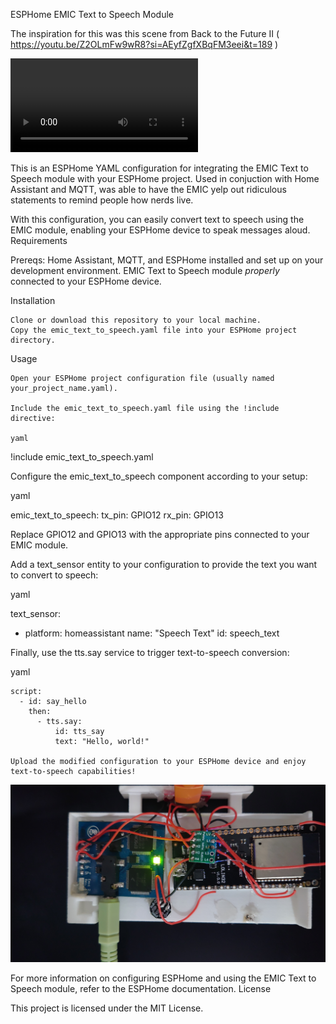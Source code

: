 ESPHome EMIC Text to Speech Module

The inspiration for this was this scene from Back to the Future II ( https://youtu.be/Z2OLmFw9wR8?si=AEyfZgfXBqFM3eei&t=189 )

![TALKY IN ACTION](20240412_110751.mp4)

This is an ESPHome YAML configuration for integrating the EMIC Text to Speech module with your ESPHome project. Used in conjuction with Home Assistant and MQTT, was able to have the EMIC yelp out ridiculous statements to remind people how nerds live. 



With this configuration, you can easily convert text to speech using the EMIC module, enabling your ESPHome device to speak messages aloud.
Requirements

Prereqs:
    Home Assistant, MQTT, and ESPHome installed and set up on your development environment.
    EMIC Text to Speech module *properly* connected to your ESPHome device.

Installation

    Clone or download this repository to your local machine.
    Copy the emic_text_to_speech.yaml file into your ESPHome project directory.

Usage

    Open your ESPHome project configuration file (usually named your_project_name.yaml).

    Include the emic_text_to_speech.yaml file using the !include directive:

    yaml

!include emic_text_to_speech.yaml

Configure the emic_text_to_speech component according to your setup:

yaml

emic_text_to_speech:
  tx_pin: GPIO12
  rx_pin: GPIO13

Replace GPIO12 and GPIO13 with the appropriate pins connected to your EMIC module.

Add a text_sensor entity to your configuration to provide the text you want to convert to speech:

yaml

text_sensor:
  - platform: homeassistant
    name: "Speech Text"
    id: speech_text

Finally, use the tts.say service to trigger text-to-speech conversion:

yaml

    script:
      - id: say_hello
        then:
          - tts.say:
              id: tts_say
              text: "Hello, world!"

    Upload the modified configuration to your ESPHome device and enjoy text-to-speech capabilities!

![TALKY](20240412_110157.JPG)


For more information on configuring ESPHome and using the EMIC Text to Speech module, refer to the ESPHome documentation.
License

This project is licensed under the MIT License.